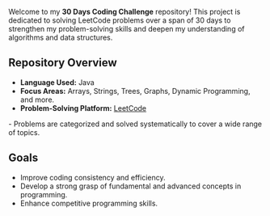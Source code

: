 <p> Welcome to my <strong>30 Days Coding Challenge</strong> repository! This project is dedicated to solving LeetCode problems over a span of 30 days to strengthen my problem-solving skills and deepen my understanding of algorithms and data structures.  </p>
<h2>Repository Overview</h2>
    <ul>
        <li><strong>Language Used:</strong> Java</li>
        <li><strong>Focus Areas:</strong> Arrays, Strings, Trees, Graphs, Dynamic Programming, and more.</li>
        <li><strong>Problem-Solving Platform:</strong> <a href="https://leetcode.com/" target="_blank">LeetCode</a></li>
    </ul>
<p>
    - Problems are categorized and solved systematically to cover a wide range of topics.
</p>
<h2>Goals</h2>
    <ul>
        <li>Improve coding consistency and efficiency.</li>
        <li>Develop a strong grasp of fundamental and advanced concepts in programming.</li>
        <li>Enhance competitive programming skills.</li>
    </ul>
